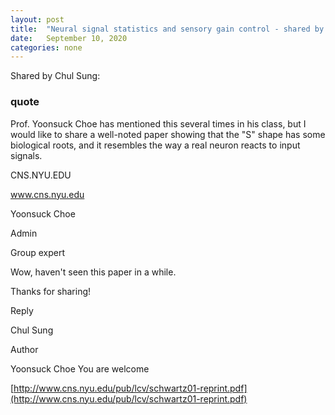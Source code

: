 ```yaml
---
layout: post
title:  "Neural signal statistics and sensory gain control - shared by Chul Sung"
date:   September 10, 2020
categories: none
---
```


Shared by Chul Sung:

### quote 

Prof. Yoonsuck Choe has mentioned this several times in his class, but I would like to share a well-noted paper showing that the "S" shape has some biological roots, and it resembles the way a real neuron reacts to input signals.

CNS.NYU.EDU

www.cns.nyu.edu






Yoonsuck Choe

Admin

Group expert

Wow, haven't seen this paper in a while. 


 Thanks for sharing!


Reply

Chul Sung

Author

Yoonsuck Choe You are welcome






[http://www.cns.nyu.edu/pub/lcv/schwartz01-reprint.pdf](http://www.cns.nyu.edu/pub/lcv/schwartz01-reprint.pdf)



 

